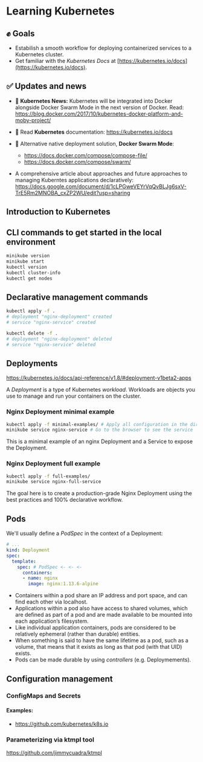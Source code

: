 # Learning Kubernetes

## ✊ Goals

- Estabilish a smooth workflow for deploying containerized services to a Kubernetes cluster.
- Get familiar with the *Kubernetes Docs* at [https://kubernetes.io/docs](https://kubernetes.io/docs).

## ✅ Updates and news

- 🎉 **Kubernetes News:** Kubernetes will be integrated into Docker alongside Docker Swarm Mode in the next version of Docker. Read: <https://blog.docker.com/2017/10/kubernetes-docker-platform-and-moby-project/>

- 📖 Read **Kubernetes** documentation: <https://kubernetes.io/docs>

- 🐳 Alternative native deployment solution, **Docker Swarm Mode**:
  * <https://docs.docker.com/compose/compose-file/>
  * <https://docs.docker.com/compose/swarm/>

- A comprehensive article about approaches and future approaches to managing Kuberntes applications declaratively: <https://docs.google.com/document/d/1cLPGweVEYrVqQvBLJg6sxV-TrE5Rm2MNOBA_cxZP2WU/edit?usp=sharing>

## Introduction to Kubernetes

## CLI commands to get started in the local environment

```sh
minikube version
minikube start
kubectl version
kubectl cluster-info
kubectl get nodes
```

## Declarative management commands

```sh
kubectl apply -f .
# deployment "nginx-deployment" created
# service "nginx-service" created

kubectl delete -f .
# deployment "nginx-deployment" deleted
# service "nginx-service" deleted
```

## Deployments

<https://kubernetes.io/docs/api-reference/v1.8/#deployment-v1beta2-apps>

A *Deployment* is a type of Kubernetes *workload*. Workloads are objects you use to manage and run your containers on the cluster.

### Nginx Deployment minimal example

```sh
kubectl apply -f minimal-examples/ # Apply all configuration in the directory
minikube service nginx-service # Go to the browser to see the service
```

This is a minimal example of an nginx Deployment and a Service to expose the Deployment.

### Nginx Deployment full example

```sh
kubectl apply -f full-examples/
minikube service nginx-full-service
```

The goal here is to create a production-grade Nginx Deployment using the best practices and 100% declarative workflow.

## Pods

We'll usually define a *PodSpec* in the context of a Deployment:

```yaml
# ...
kind: Deployment
spec:
  template:
    spec: # PodSpec <- <- <-
      containers:
      - name: nginx
        image: nginx:1.13.6-alpine
```

- Containers within a pod share an IP address and port space, and can find each other via localhost.
- Applications within a pod also have access to shared volumes, which are defined as part of a pod and are made available to be mounted into each application’s filesystem.
- Like individual application containers, pods are considered to be relatively ephemeral (rather than durable) entities.
- When something is said to have the same lifetime as a pod, such as a volume, that means that it exists as long as that pod (with that UID) exists.
- Pods can be made durable by using *controllers* (e.g. Deploymements).

## Configuration management

### ConfigMaps and Secrets

#### Examples:

- <https://github.com/kubernetes/k8s.io>

### Parameterizing via ktmpl tool

<https://github.com/jimmycuadra/ktmpl>
